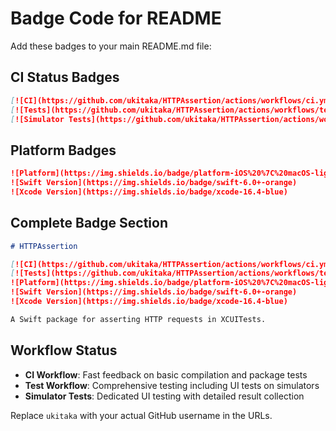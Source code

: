 # Badge Code for README

Add these badges to your main README.md file:

## CI Status Badges

```markdown
[![CI](https://github.com/ukitaka/HTTPAssertion/actions/workflows/ci.yml/badge.svg)](https://github.com/ukitaka/HTTPAssertion/actions/workflows/ci.yml)
[![Tests](https://github.com/ukitaka/HTTPAssertion/actions/workflows/test.yml/badge.svg)](https://github.com/ukitaka/HTTPAssertion/actions/workflows/test.yml)
[![Simulator Tests](https://github.com/ukitaka/HTTPAssertion/actions/workflows/simulator-tests.yml/badge.svg)](https://github.com/ukitaka/HTTPAssertion/actions/workflows/simulator-tests.yml)
```

## Platform Badges

```markdown
![Platform](https://img.shields.io/badge/platform-iOS%20%7C%20macOS-lightgrey)
![Swift Version](https://img.shields.io/badge/swift-6.0+-orange)
![Xcode Version](https://img.shields.io/badge/xcode-16.4-blue)
```

## Complete Badge Section

```markdown
# HTTPAssertion

[![CI](https://github.com/ukitaka/HTTPAssertion/actions/workflows/ci.yml/badge.svg)](https://github.com/ukitaka/HTTPAssertion/actions/workflows/ci.yml)
[![Tests](https://github.com/ukitaka/HTTPAssertion/actions/workflows/test.yml/badge.svg)](https://github.com/ukitaka/HTTPAssertion/actions/workflows/test.yml)
![Platform](https://img.shields.io/badge/platform-iOS%20%7C%20macOS-lightgrey)
![Swift Version](https://img.shields.io/badge/swift-6.0+-orange)
![Xcode Version](https://img.shields.io/badge/xcode-16.4-blue)

A Swift package for asserting HTTP requests in XCUITests.
```

## Workflow Status

- **CI Workflow**: Fast feedback on basic compilation and package tests
- **Test Workflow**: Comprehensive testing including UI tests on simulators  
- **Simulator Tests**: Dedicated UI testing with detailed result collection

Replace `ukitaka` with your actual GitHub username in the URLs.